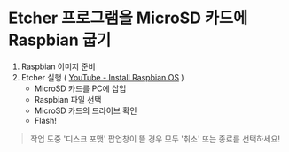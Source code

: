 # Etcher 프로그램을 MicroSD 카드에 Raspbian 굽기
1. Raspbian 이미지 준비
2. Etcher 실행 ( [YouTube - Install Raspbian OS](https://youtu.be/A-bNYuyC24M) )
   * MicroSD 카드를 PC에 삽입
   * Raspbian 파일 선택
   * MicroSD 카드의 드라이브 확인
   * Flash!
> 작업 도중 '디스크 포맷' 팝업창이 뜰 경우 모두 '취소' 또는 종료를 선택하세요!
